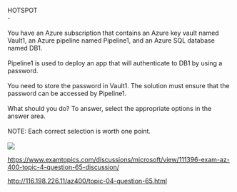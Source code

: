 HOTSPOT<br/> -<br/><br/>You have an Azure subscription that contains an Azure key vault named Vault1, an Azure pipeline named Pipeline1, and an Azure SQL database named DB1.<br/><br/>Pipeline1 is used to deploy an app that will authenticate to DB1 by using a password.<br/><br/>You need to store the password in Vault1. The solution must ensure that the password can be accessed by Pipeline1.<br/><br/>What should you do? To answer, select the appropriate options in the answer area.<br/><br/>NOTE: Each correct selection is worth one point.<br/><br/><img src="https://img.examtopics.com/az-400/image58.png"/><p><a href="https://www.examtopics.com/discussions/microsoft/view/111396-exam-az-400-topic-4-question-65-discussion/">https://www.examtopics.com/discussions/microsoft/view/111396-exam-az-400-topic-4-question-65-discussion/</a></p><p><a href="http://116.198.226.11/az400/topic-04-question-65.html">http://116.198.226.11/az400/topic-04-question-65.html</a></p><script src="https://giscus.app/client.js"                    data-repo="azsamples/az204"                    data-repo-id="R_kgDOMRXzDQ"                    data-category="General"                    data-category-id="DIC_kwDOMRXzDc4Cgi27"                    data-mapping="pathname"                    data-strict="0"                    data-reactions-enabled="0"                    data-emit-metadata="0"                    data-input-position="bottom"                    data-theme="preferred_color_scheme"                    data-lang="en"                    crossorigin="anonymous"                    async>                    </script>